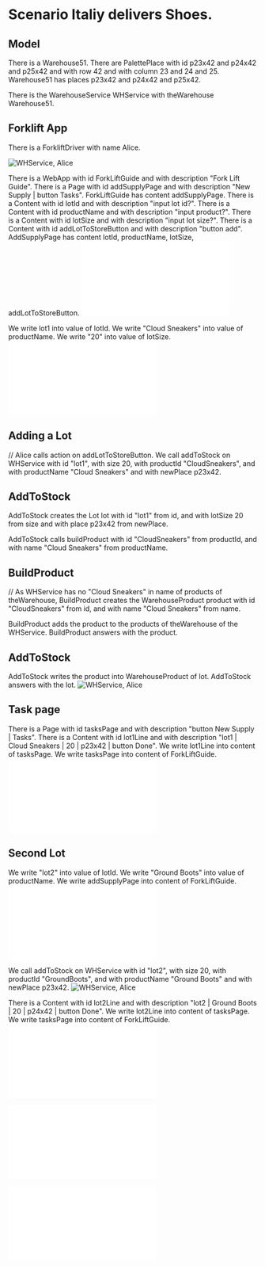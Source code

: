 # Scenario Italiy delivers Shoes.

## Model

There is a Warehouse51.
There are PalettePlace with id p23x42 and p24x42 and p25x42
and with row 42
and with column 23 and 24 and 25.
Warehouse51 has places p23x42 and p24x42 and p25x42.

There is the WarehouseService WHService with theWarehouse Warehouse51.

## Forklift App

There is a ForkliftDriver with name Alice.

![WHService, Alice](step01.svg)

There is a WebApp with id ForkLiftGuide and with description "Fork Lift Guide".
There is a Page with id addSupplyPage and with description "New Supply | button Tasks".
ForkLiftGuide has content addSupplyPage.
There is a Content with id lotId and with description "input lot id?".
There is a Content with id productName and with description "input product?".
There is a Content with id lotSize and with description "input lot size?".
There is a Content with id addLotToStoreButton and with description "button add".
AddSupplyPage has content lotId, productName, lotSize, addLotToStoreButton.
![ForkLiftGuide](step03.html)



We write lot1 into value of lotId.
We write "Cloud Sneakers" into value of productName.
We write "20" into value of lotSize.
![ForkLiftGuide](step04.html)

## Adding a Lot

// Alice calls action on addLotToStoreButton.
We call addToStock on WHService
    with id          "lot1",
    with size        20,
    with productId   "CloudSneakers",
and with productName "Cloud Sneakers"
and with newPlace p23x42.

## AddToStock

AddToStock creates the Lot lot
    with id      "lot1" from id,
and with lotSize 20     from size
and with place p23x42   from newPlace.

AddToStock calls buildProduct
    with id   "CloudSneakers"  from productId,
and with name "Cloud Sneakers" from productName.

## BuildProduct

// As WHService has no "Cloud Sneakers" in name of products of theWarehouse,
BuildProduct creates the WarehouseProduct product
    with id   "CloudSneakers" from id,
and with name "Cloud Sneakers" from name.

BuildProduct adds the product to the products of theWarehouse of the WHService.
BuildProduct answers with the product.

## AddToStock

AddToStock writes the product into WarehouseProduct of lot.
AddToStock answers with the lot.
![WHService, Alice](step05.svg)


## Task page

There is a Page with id tasksPage and with description "button New Supply | Tasks".
There is a Content with id lot1Line and with description "lot1 | Cloud Sneakers | 20 | p23x42 | button Done".
We write lot1Line into content of tasksPage.
We write tasksPage into content of ForkLiftGuide.
![ForkLiftGuide](step06.html)

## Second Lot

We write "lot2" into value of lotId.
We write "Ground Boots" into value of productName.
We write addSupplyPage into content of ForkLiftGuide.
![ForkLiftGuide](step07.html)

We call addToStock on WHService
    with id          "lot2",
    with size        20,
    with productId   "GroundBoots",
and with productName "Ground Boots"
and with newPlace p23x42.
![WHService, Alice](step09.svg)



There is a Content with id lot2Line and with description "lot2 | Ground Boots | 20 | p24x42 | button Done".
We write lot2Line into content of tasksPage.
We write tasksPage into content of ForkLiftGuide.
![ForkLiftGuide](step10.html)

![WHService, Alice](step09.tables.html)

![ForkLiftGuide](step00-10.mockup.html)
